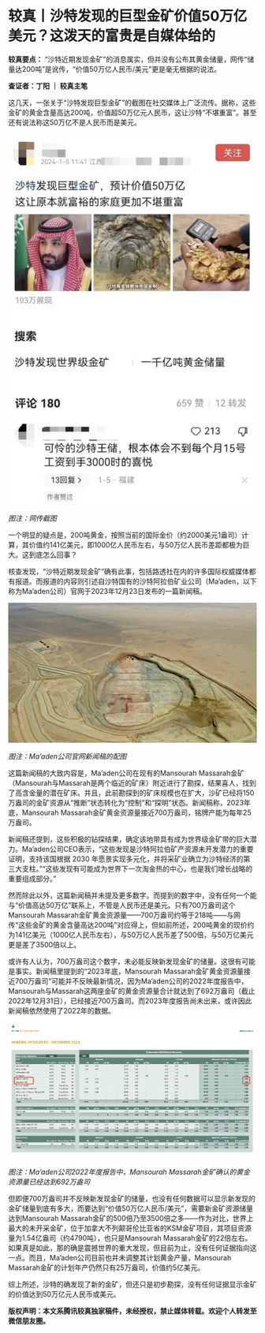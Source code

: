 # 较真丨沙特发现的巨型金矿价值50万亿美元？这泼天的富贵是自媒体给的

**较真要点：** “沙特近期发现金矿”的消息属实，但并没有公布其黄金储量，网传“储量达200吨”是讹传，“价值50万亿人民币/美元”更是毫无根据的说法。

**查证者：丁阳 ｜ 较真主笔**

这几天，一张关于“沙特发现巨型金矿”的截图在社交媒体上广泛流传。据称，这些金矿的黄金含量高达200吨，价值超50万亿元人民币，这让沙特“不堪重富”。甚至还有说法称这50万亿不是人民币而是美元。

![08eb6a13c723661b798c9aba702c4824.jpg](https://raw.githubusercontent.com/qqhsx/qqnews_image/main/2024/01/09/较真丨沙特发现的巨型金矿价值50万亿美元？这泼天的富贵是自媒体给的/08eb6a13c723661b798c9aba702c4824.jpg)

_图注：网传截图_

一个明显的疑点是，200吨黄金，按照当前的国际金价（约2000美元1盎司）计算，其价值约141亿美元，即1000亿人民币左右，与50万亿人民币差距都极为巨大。这到底怎么回事？

核查发现，“沙特近期发现金矿”确有此事，包括路透社在内的许多国际权威媒体都有报道。而报道的内容则引述自沙特国有的沙特阿拉伯矿业公司（Ma’aden，以下称为Ma’aden公司）官网于2023年12月23日发布的一篇新闻稿。

![d58948f741e446f37cb107ff37e17aec.jpg](https://raw.githubusercontent.com/qqhsx/qqnews_image/main/2024/01/09/较真丨沙特发现的巨型金矿价值50万亿美元？这泼天的富贵是自媒体给的/d58948f741e446f37cb107ff37e17aec.jpg)

_图注：Ma’aden公司官网新闻稿的配图_

这篇新闻稿的大致内容是，Ma’aden公司在现有的Mansourah
Massarah金矿（Mansourah与Massarah是两个临近的矿床）附近进行了勘探，结果喜人，找到了高含金量的潜在矿床。并且，此前勘探到的矿床规模也在扩大，沙矿已经将150万盎司的金矿资源从“推断”状态转化为“控制”和“探明”状态。新闻稿称，2023年底，Mansourah
Massarah金矿黄金资源量接近700万盎司，铭牌产能为每年25万盎司。

新闻稿还提到，这些积极的钻探结果，确定该地带具有成为世界级金矿带的巨大潜力。Ma’aden公司CEO表示，“这些发现是沙特阿拉伯矿产资源未开发潜力的重要证明，支持该国根据
2030 年愿景实现多元化，并将采矿业确立为沙特经济的第三大支柱。”“这些发现有可能成为世界下一次淘金热的中心，也是我们增长战略的重要组成部分。”

然而除此以外，这篇新闻稿并未提及更多数字。而提到的数字中，没有任何一个能与“价值高达50万亿”联系上，不管是人民币还是美元。只有700万盎司这个Mansourah
Massarah金矿黄金资源量——700万盎司约等于218吨——与网传“这些金矿的黄金含量高达200吨”对应得上，但如前所述，200吨黄金的现价约为141亿美元（1000亿人民币左右），与50万亿人民币差了500倍，与50万亿美元更是差了3500倍以上。

或许有人认为，700万盎司这个数字，未必能反映新发现金矿的储量。这很有可能是事实。新闻稿里提到的“2023年底，Mansourah
Massarah金矿黄金资源量接近700万盎司”可能并不反映最新情况，因为Ma’aden公司的2022年度报告中，Mansourah与Massarah这两座金矿的黄金资源量合计就达到了692万盎司（截止2022年12月31日），已经接近700万盎司。而2023年度报告尚未出来，或许因此新闻稿依然使用了2022年的数据。

![380c769e4cc93587c4fa5cf7f2ffab33.jpg](https://raw.githubusercontent.com/qqhsx/qqnews_image/main/2024/01/09/较真丨沙特发现的巨型金矿价值50万亿美元？这泼天的富贵是自媒体给的/380c769e4cc93587c4fa5cf7f2ffab33.jpg)

_图注：Ma’aden公司2022年度报告中，Mansourah Massarah金矿确认的黄金资源量已经达到692万盎司_

但即便700万盎司并不反映新发现金矿的储量，也没有任何数据可以显示新发现的金矿储量到底有多大，而要达到“价值50万亿人民币/美元”，需要新金矿资源储量达到Mansourah
Massarah金矿的500倍乃至3500倍之多——作为对比，世界上最大的未开采金矿，位于加拿大不列颠哥伦比亚省的KSM金矿项目，其项目资源量为1.54亿盎司（约4790吨），也只是Mansourah
Massarah金矿的22倍左右。如果真是如此，那的确是震撼世界的重大发现，但目前为止，没有任何证据指向这一点。而且，Ma’aden公司目前也并未调整其计划黄金产量，Mansourah
Massarah金矿的计划年产仍然只有25万盎司，价值约5亿美元。

综上所述，沙特的确发现了新的金矿，但还只是初步勘探，没有任何证据显示金矿的价值达到50万亿元人民币或美元。

**版权声明：本文系腾讯较真独家稿件，未经授权，禁止媒体转载。欢迎个人转发至微信朋友圈。**

